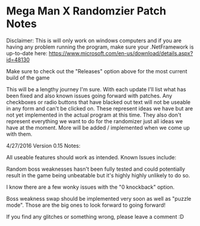 # Mega Man X Randomzier Patch Notes

Disclaimer: This is will only work on windows computers and if you are having any problem running the program, make sure your
.NetFramework is up-to-date here: https://www.microsoft.com/en-us/download/details.aspx?id=48130

Make sure to check out the "Releases" option above for the most current build of the game


This will be a lengthy journey I'm sure.  With each update I'll list what has been fixed and also known issues going forward with patches.  Any checkboxes or radio buttons that have blacked out text will not be useable in any form and can't be clicked on.  These represent ideas we have but are not yet implemented in the actual program at this time.  They also don't represent everything we want to do for the randomizer just all ideas we have at the moment.  More will be added / implemented when we come up with them.


4/27/2016 Version 0.15 Notes:

All useable features should work as intended. Known Issues include:

Random boss weaknesses hasn't been fully tested and could potentially result in the game being unbeatable but it's highly highly unlikely to do so.

I know there are a few wonky issues with the "0 knockback" option.

Boss weakness swap should be implemented very soon as well as "puzzle mode".  Those are the big ones to look forward to going forward!

If you find any glitches or something wrong, please leave a comment :D


